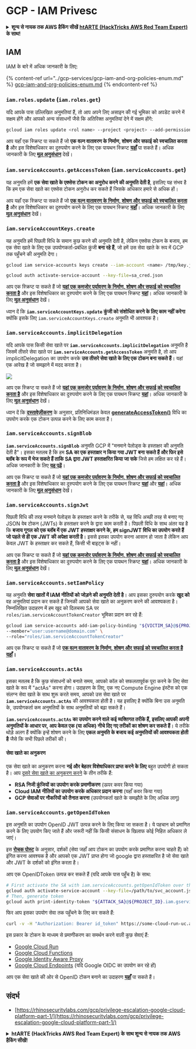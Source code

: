 # GCP - IAM Privesc

<details>

<summary><strong>शून्य से नायक तक AWS हैकिंग सीखें</strong> <a href="https://training.hacktricks.xyz/courses/arte"><strong>htARTE (HackTricks AWS Red Team Expert)</strong></a><strong> के साथ!</strong></summary>

HackTricks का समर्थन करने के अन्य तरीके:

* यदि आप चाहते हैं कि आपकी **कंपनी का विज्ञापन HackTricks में दिखाई दे** या **HackTricks को PDF में डाउनलोड करें**, तो [**सब्सक्रिप्शन प्लान्स**](https://github.com/sponsors/carlospolop) देखें!
* [**आधिकारिक PEASS & HackTricks स्वैग**](https://peass.creator-spring.com) प्राप्त करें
* [**The PEASS Family**](https://opensea.io/collection/the-peass-family) की खोज करें, हमारा विशेष [**NFTs**](https://opensea.io/collection/the-peass-family) संग्रह
* 💬 [**Discord group**](https://discord.gg/hRep4RUj7f) में **शामिल हों** या [**telegram group**](https://t.me/peass) में या **Twitter** पर 🐦 [**@carlospolopm**](https://twitter.com/carlospolopm) को **फॉलो** करें.
* [**HackTricks**](https://github.com/carlospolop/hacktricks) और [**HackTricks Cloud**](https://github.com/carlospolop/hacktricks-cloud) github repos में PRs सबमिट करके अपनी हैकिंग ट्रिक्स शेयर करें.

</details>

## IAM

IAM के बारे में अधिक जानकारी के लिए:

{% content-ref url="../gcp-services/gcp-iam-and-org-policies-enum.md" %}
[gcp-iam-and-org-policies-enum.md](../gcp-services/gcp-iam-and-org-policies-enum.md)
{% endcontent-ref %}

### `iam.roles.update` (`iam.roles.get`)

यदि आपके पास उल्लिखित अनुमतियां हैं, तो आप अपने लिए असाइन की गई भूमिका को अपडेट करने में सक्षम होंगे और आपको अन्य संसाधनों जैसे कि अतिरिक्त अनुमतियां देने में सक्षम होंगे:
```bash
gcloud iam roles update <rol name> --project <project> --add-permissions <permission>
```
आप यहाँ एक स्क्रिप्ट पा सकते हैं जो **एक वल्न वातावरण के निर्माण, शोषण और सफाई को स्वचालित करता है** और इस विशेषाधिकार का दुरुपयोग करने के लिए एक पायथन स्क्रिप्ट [**यहाँ**](https://github.com/RhinoSecurityLabs/GCP-IAM-Privilege-Escalation/blob/master/ExploitScripts/iam.roles.update.py) पा सकते हैं। अधिक जानकारी के लिए [**मूल अनुसंधान**](https://rhinosecuritylabs.com/gcp/privilege-escalation-google-cloud-platform-part-1/) देखें।

### `iam.serviceAccounts.getAccessToken` (`iam.serviceAccounts.get`)

यह अनुमति हमें **एक सेवा खाते के एक्सेस टोकन का अनुरोध करने की अनुमति देती है**, इसलिए यह संभव है कि हम एक सेवा खाते का एक्सेस टोकन अनुरोध कर सकते हैं जिसके अधिकार हमारे से अधिक हों।

आप यहाँ एक स्क्रिप्ट पा सकते हैं जो [**एक वल्न वातावरण के निर्माण, शोषण और सफाई को स्वचालित करता है**](https://github.com/carlospolop/gcp\_privesc\_scripts/blob/main/tests/4-iam.serviceAccounts.getAccessToken.sh) और इस विशेषाधिकार का दुरुपयोग करने के लिए एक पायथन स्क्रिप्ट [**यहाँ**](https://github.com/RhinoSecurityLabs/GCP-IAM-Privilege-Escalation/blob/master/ExploitScripts/iam.serviceAccounts.getAccessToken.py)। अधिक जानकारी के लिए [**मूल अनुसंधान**](https://rhinosecuritylabs.com/gcp/privilege-escalation-google-cloud-platform-part-1/) देखें।

### `iam.serviceAccountKeys.create`

यह अनुमति हमें पिछली विधि के समान कुछ करने की अनुमति देती है, लेकिन एक्सेस टोकन के बजाय, हम एक सेवा खाते के लिए एक उपयोगकर्ता-प्रबंधित कुंजी **बना रहे हैं**, जो हमें उस सेवा खाते के रूप में GCP तक पहुँचने की अनुमति देगा।
```bash
gcloud iam service-accounts keys create --iam-account <name> /tmp/key.json

gcloud auth activate-service-account --key-file=sa_cred.json
```
आप एक स्क्रिप्ट पा सकते हैं जो [**यहां एक कमजोर पर्यावरण के निर्माण, शोषण और सफाई को स्वचालित करता है**](https://github.com/carlospolop/gcp_privesc_scripts/blob/main/tests/3-iam.serviceAccountKeys.create.sh) और इस विशेषाधिकार का दुरुपयोग करने के लिए एक पायथन स्क्रिप्ट [**यहां**](https://github.com/RhinoSecurityLabs/GCP-IAM-Privilege-Escalation/blob/master/ExploitScripts/iam.serviceAccountKeys.create.py)। अधिक जानकारी के लिए [**मूल अनुसंधान**](https://rhinosecuritylabs.com/gcp/privilege-escalation-google-cloud-platform-part-1/) देखें।

ध्यान दें कि **`iam.serviceAccountKeys.update` कुंजी को संशोधित करने के लिए काम नहीं करेगा** क्योंकि इसके लिए `iam.serviceAccountKeys.create` अनुमति भी आवश्यक है।

### `iam.serviceAccounts.implicitDelegation`

यदि आपके पास किसी सेवा खाते पर **`iam.serviceAccounts.implicitDelegation`** अनुमति है जिसमें तीसरे सेवा खाते पर **`iam.serviceAccounts.getAccessToken`** अनुमति है, तो आप implicitDelegation का उपयोग करके **उस तीसरे सेवा खाते के लिए एक टोकन बना सकते हैं**। यहां एक आरेख है जो समझाने में मदद करता है।

![](https://rhinosecuritylabs.com/wp-content/uploads/2020/04/image2-500x493.png)

आप एक स्क्रिप्ट पा सकते हैं जो [**यहां एक कमजोर पर्यावरण के निर्माण, शोषण और सफाई को स्वचालित करता है**](https://github.com/carlospolop/gcp_privesc_scripts/blob/main/tests/5-iam.serviceAccounts.implicitDelegation.sh) और इस विशेषाधिकार का दुरुपयोग करने के लिए एक पायथन स्क्रिप्ट [**यहां**](https://github.com/RhinoSecurityLabs/GCP-IAM-Privilege-Escalation/blob/master/ExploitScripts/iam.serviceAccounts.implicitDelegation.py)। अधिक जानकारी के लिए [**मूल अनुसंधान**](https://rhinosecuritylabs.com/gcp/privilege-escalation-google-cloud-platform-part-1/) देखें।

ध्यान दें कि [**दस्तावेज़ीकरण**](https://cloud.google.com/iam/docs/understanding-service-accounts) के अनुसार, प्रतिनिधिमंडल केवल [**generateAccessToken()**](https://cloud.google.com/iam/credentials/reference/rest/v1/projects.serviceAccounts/generateAccessToken) विधि का उपयोग करके एक टोकन उत्पन्न करने के लिए काम करता है।

### `iam.serviceAccounts.signBlob`

**`iam.serviceAccounts.signBlob`** अनुमति GCP में "मनमाने पेलोड्स के हस्ताक्षर की अनुमति देती है"। इसका मतलब है कि हम **SA का एक हस्ताक्षर न किया गया JWT बना सकते हैं और फिर इसे ब्लॉब के रूप में भेज सकते हैं ताकि SA द्वारा JWT हस्ताक्षरित किया जा सके** जिसे हम लक्षित कर रहे हैं। अधिक जानकारी के लिए [**यह पढ़ें**](https://medium.com/google-cloud/using-serviceaccountactor-iam-role-for-account-impersonation-on-google-cloud-platform-a9e7118480ed)।

आप एक स्क्रिप्ट पा सकते हैं जो [**यहां एक कमजोर पर्यावरण के निर्माण, शोषण और सफाई को स्वचालित करता है**](https://github.com/carlospolop/gcp_privesc_scripts/blob/main/tests/6-iam.serviceAccounts.signBlob.sh) और इस विशेषाधिकार का दुरुपयोग करने के लिए एक पायथन स्क्रिप्ट [**यहां**](https://github.com/RhinoSecurityLabs/GCP-IAM-Privilege-Escalation/blob/master/ExploitScripts/iam.serviceAccounts.signBlob-accessToken.py) और [**यहां**](https://github.com/RhinoSecurityLabs/GCP-IAM-Privilege-Escalation/blob/master/ExploitScripts/iam.serviceAccounts.signBlob-gcsSignedUrl.py)। अधिक जानकारी के लिए [**मूल अनुसंधान**](https://rhinosecuritylabs.com/gcp/privilege-escalation-google-cloud-platform-part-1/) देखें।

### `iam.serviceAccounts.signJwt`

पिछली विधि की तरह मनमाने पेलोड्स के हस्ताक्षर करने के तरीके से, यह विधि अच्छी तरह से बनाए गए JSON वेब टोकन (JWTs) के हस्ताक्षर करने के द्वारा काम करती है। पिछली विधि के साथ अंतर यह है कि **बजाय गूगल को एक ब्लॉब में एक JWT हस्ताक्षर करने के, हम signJWT विधि का उपयोग करते हैं जो पहले से ही एक JWT की अपेक्षा करती है**। इससे इसका उपयोग करना आसान हो जाता है लेकिन आप केवल JWT के हस्ताक्षर कर सकते हैं, किसी भी बाइट्स के नहीं।

आप एक स्क्रिप्ट पा सकते हैं जो [**यहां एक कमजोर पर्यावरण के निर्माण, शोषण और सफाई को स्वचालित करता है**](https://github.com/carlospolop/gcp_privesc_scripts/blob/main/tests/7-iam.serviceAccounts.signJWT.sh) और इस विशेषाधिकार का दुरुपयोग करने के लिए एक पायथन स्क्रिप्ट [**यहां**](https://github.com/RhinoSecurityLabs/GCP-IAM-Privilege-Escalation/blob/master/ExploitScripts/iam.serviceAccounts.signJWT.py)। अधिक जानकारी के लिए [**मूल अनुसंधान**](https://rhinosecuritylabs.com/gcp/privilege-escalation-google-cloud-platform-part-1/) देखें।

### `iam.serviceAccounts.setIamPolicy` <a href="#iam.serviceaccounts.setiampolicy" id="iam.serviceaccounts.setiampolicy"></a>

यह अनुमति **सेवा खातों में IAM नीतियों को जोड़ने की अनुमति देती है**। आप इसका दुरुपयोग करके **खुद को** वह अनुमतियां प्रदान कर सकते हैं जिनकी आपको सेवा खाते का अनुकरण करने की आवश्यकता है। निम्नलिखित उदाहरण में हम खुद को दिलचस्प SA पर `roles/iam.serviceAccountTokenCreator` भूमिका प्रदान कर रहे हैं:
```bash
gcloud iam service-accounts add-iam-policy-binding "${VICTIM_SA}@${PROJECT_ID}.iam.gserviceaccount.com" \
--member="user:username@domain.com" \
--role="roles/iam.serviceAccountTokenCreator"
```
आप एक स्क्रिप्ट पा सकते हैं जो [**एक वल्न वातावरण के निर्माण, शोषण और सफाई को स्वचालित करता है यहाँ**](https://github.com/carlospolop/gcp_privesc_scripts/blob/main/tests/d-iam.serviceAccounts.setIamPolicy.sh)**।**

### `iam.serviceAccounts.actAs`

इसका मतलब है कि कुछ संसाधनों को बनाते समय, आपको कॉल को सफलतापूर्वक पूरा करने के लिए सेवा खाते के रूप में "actAs" करना होगा। उदाहरण के लिए, एक नए Compute Engine इंस्टेंस को एक संलग्न सेवा खाते के साथ शुरू करते समय, आपको उस सेवा खाते पर **`iam.serviceAccounts.actAs`** की आवश्यकता होती है। यह इसलिए है क्योंकि बिना उस अनुमति के, उपयोगकर्ता कम अनुमतियों के साथ अनुमतियों को बढ़ा सकते हैं।

**`iam.serviceAccounts.actAs` का उपयोग करने वाले कई व्यक्तिगत तरीके हैं, इसलिए आपकी अपनी अनुमतियों के आधार पर, आप केवल एक (या अधिक) नीचे दिए गए तरीकों का शोषण कर सकते हैं**। ये तरीके थोड़े अलग हैं क्योंकि इन्हें शोषण करने के लिए **एकल अनुमति के बजाय कई अनुमतियों की आवश्यकता होती है** जैसे कि सभी पिछले तरीकों की।

#### सेवा खाते का अनुकरण <a href="#service-account-impersonation" id="service-account-impersonation"></a>

एक सेवा खाते का अनुकरण करना **नई और बेहतर विशेषाधिकार प्राप्त करने के लिए** बहुत उपयोगी हो सकता है। आप [दूसरे सेवा खाते का अनुकरण करने](https://cloud.google.com/iam/docs/understanding-service-accounts#impersonating_a_service_account) के तीन तरीके हैं:

* **RSA निजी कुंजियों का उपयोग करके प्रमाणीकरण** (ऊपर कवर किया गया)
* **Cloud IAM नीतियों का उपयोग करके अधिकार प्रदान करना** (यहाँ कवर किया गया)
* **GCP सेवाओं पर नौकरियों को तैनात करना** (उपयोगकर्ता खाते के समझौते के लिए अधिक लागू)

### `iam.serviceAccounts.getOpenIdToken`

इस अनुमति का उपयोग OpenID JWT उत्पन्न करने के लिए किया जा सकता है। ये पहचान को प्रमाणित करने के लिए उपयोग किए जाते हैं और जरूरी नहीं कि किसी संसाधन के खिलाफ कोई निहित अधिकार ले जाएं।

इस [**रोचक पोस्ट**](https://medium.com/google-cloud/authenticating-using-google-openid-connect-tokens-e7675051213b) के अनुसार, दर्शकों (सेवा जहाँ आप टोकन का उपयोग करके प्रमाणित करना चाहते हैं) को इंगित करना आवश्यक है और आपको एक JWT प्राप्त होगा जो google द्वारा हस्ताक्षरित है जो सेवा खाते और JWT के दर्शकों को इंगित करता है।

आप एक OpenIDToken उत्पन्न कर सकते हैं (यदि आपके पास पहुँच है) के साथ:
```bash
# First activate the SA with iam.serviceAccounts.getOpenIdToken over the other SA
gcloud auth activate-service-account --key-file=/path/to/svc_account.json
# Then, generate token
gcloud auth print-identity-token "${ATTACK_SA}@${PROJECT_ID}.iam.gserviceaccount.com" --audiences=https://example.com
```
फिर आप इसका उपयोग सेवा तक पहुँचने के लिए कर सकते हैं:
```bash
curl -v -H "Authorization: Bearer id_token" https://some-cloud-run-uc.a.run.app
```
इस प्रकार के टोकन के माध्यम से प्रमाणीकरण का समर्थन करने वाली कुछ सेवाएं हैं:

* [Google Cloud Run](https://cloud.google.com/run/)
* [Google Cloud Functions](https://cloud.google.com/functions/docs/)
* [Google Identity Aware Proxy](https://cloud.google.com/iap/docs/authentication-howto)
* [Google Cloud Endpoints](https://cloud.google.com/endpoints/docs/openapi/authenticating-users-google-id) (यदि Google OIDC का उपयोग कर रहे हों)

आप एक सेवा खाते की ओर से OpenID टोकन बनाने का उदाहरण [**यहाँ**](https://github.com/carlospolop-forks/GCP-IAM-Privilege-Escalation/blob/master/ExploitScripts/iam.serviceAccounts.getOpenIdToken.py) पा सकते हैं।

## संदर्भ

* [https://rhinosecuritylabs.com/gcp/privilege-escalation-google-cloud-platform-part-1/](https://rhinosecuritylabs.com/gcp/privilege-escalation-google-cloud-platform-part-1/)

<details>

<summary><strong>htARTE (HackTricks AWS Red Team Expert) के साथ शून्य से नायक तक AWS हैकिंग सीखें</strong></a><strong>!</strong></summary>

HackTricks का समर्थन करने के अन्य तरीके:

* यदि आप चाहते हैं कि आपकी **कंपनी का विज्ञापन HackTricks में दिखाई दे** या **HackTricks को PDF में डाउनलोड करें** तो [**सदस्यता योजनाएं**](https://github.com/sponsors/carlospolop) देखें!
* [**आधिकारिक PEASS & HackTricks स्वैग**](https://peass.creator-spring.com) प्राप्त करें
* [**The PEASS Family**](https://opensea.io/collection/the-peass-family) की खोज करें, हमारा विशेष [**NFTs**](https://opensea.io/collection/the-peass-family) संग्रह
* 💬 [**Discord समूह**](https://discord.gg/hRep4RUj7f) में **शामिल हों** या [**telegram समूह**](https://t.me/peass) या **Twitter** पर मुझे 🐦 [**@carlospolopm**](https://twitter.com/carlospolopm)** का अनुसरण करें।**
* **HackTricks** के [**github repos**](https://github.com/carlospolop/hacktricks) और [**HackTricks Cloud**](https://github.com/carlospolop/hacktricks-cloud) में PRs सबमिट करके अपनी हैकिंग ट्रिक्स साझा करें।

</details>
